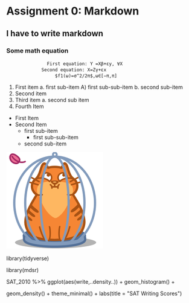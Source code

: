 # Assignment 0: Markdown
##  I have to write markdown
### Some math equation
                   First equation: Y =Xβ+εy, ∀X
                 Second equation: X=Zγ+εx
                      $f1(ω)=σ^2/2π$,ω∈[−π,π]
                      
1. First item a. first sub-item A) first sub-sub-item b. second sub-item
2. Second item
3. Third item a. second sub item
4. Fourth Item

* First Item
* Second Item
   * first sub-item
        * first sub-sub-item
   * second sub-item


![alt text](https://github.com/rakib3903/proffesional_code_writing/blob/master/a.png "Logo Title Text 1")



library(tidyverse)

library(mdsr)

SAT_2010 %>% ggplot(aes(write,..density..)) + geom_histogram() +

geom_density() + theme_minimal() + labs(title = "SAT Writing Scores")









